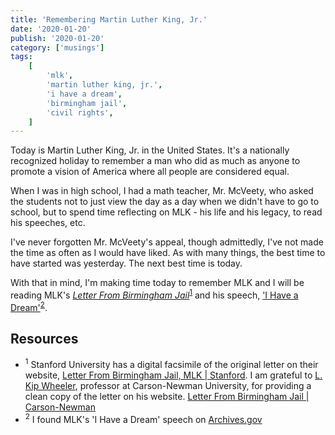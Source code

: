```yaml
---
title: 'Remembering Martin Luther King, Jr.'
date: '2020-01-20'
publish: '2020-01-20'
category: ['musings']
tags:
    [
        'mlk',
        'martin luther king, jr.',
        'i have a dream',
        'birmingham jail',
        'civil rights',
    ]
---
```


Today is Martin Luther King, Jr. in the United States. It's a nationally recognized holiday to remember a man who did as much as anyone to promote a vision of America where all people are considered equal.

When I was in high school, I had a math teacher, Mr. McVeety, who asked the students not to just view the day as a day when we didn't have to go to school, but to spend time reflecting on MLK - his life and his legacy, to read his speeches, etc.

I've never forgotten Mr. McVeety's appeal, though admittedly, I've not made the time as often as I would have liked. As with many things, the best time to have started was yesterday. The next best time is today.

With that in mind, I'm making time today to remember MLK and I will be reading MLK's [_Letter From Birmingham Jail_](./letter-birmingham-jail.pdf)<sup>[1](#resources)</sup> and his speech, ['I Have a Dream'](./dream-speech.pdf)<sup>[2](#resources)</sup>.

## Resources

-   <sup>1</sup> Stanford University has a digital facsimile of the original letter on their website, [Letter From Birmingham Jail, MLK | Stanford](http://okra.stanford.edu/transcription/document_images/undecided/630416-019.pdf). I am grateful to [L. Kip Wheeler](https://web.cn.edu/kwheeler/), professor at Carson-Newman University, for providing a clean copy of the letter on his website. [Letter From Birmingham Jail | Carson-Newman](https://web.cn.edu/kwheeler/documents/Letter_Birmingham_Jail.pdf)
-   <sup>2</sup> I found MLK's 'I Have a Dream' speech on [Archives.gov](https://www.archives.gov/files/press/exhibits/dream-speech.pdf)
